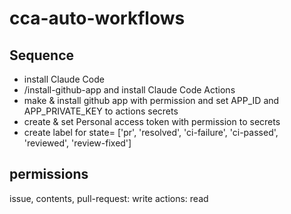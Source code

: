 # cca-auto-workflows

## Sequence
- install Claude Code
- /install-github-app and install Claude Code Actions
- make & install github app with permission and set APP_ID and APP_PRIVATE_KEY to actions secrets
- create & set Personal access token with permission to secrets
- create label for state= ['pr', 'resolved', 'ci-failure', 'ci-passed', 'reviewed', 'review-fixed']

## permissions
issue, contents, pull-request: write
actions: read